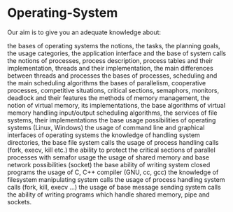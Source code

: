 # Operating-System

Our aim is to give you an adequate knowledge about:

the bases of operating systems
the notions, the tasks, the planning goals, the usage categories, the application interface and the base of system calls
the notions of processes, process description, process tables and their implementation, threads and their implementation, the main differences between threads and processes
the bases of processes, scheduling and the main scheduling algorithms 
the bases of parallelism, cooperative processes, competitive situations, critical sections, semaphors, monitors, deadlock and their features
the methods of memory management, the notion of virtual memory, its implementations, the base algorithms of virtual memory handling
input/output scheduling algorithms, the services of file systems, their implementations
the base usage possibilities of operating systems (Linux, Windows)
the usage of command line and graphical interfaces of operating systems
the knowledge of handling system directories, the base file system calls
the usage of process handling calls (fork, execv, kill etc.)
the ability to protect the critical sections of parallel processes with semafor usage
the usage of shared memory and base network possibilities (socket)
the base ability of writing system closed programs
the usage of C, C++ compiler (GNU, cc, gcc)
the knowledge of filesystem manipulating system calls
the usage of process handling system calls (fork, kill, execv …)
the usage of base message sending system calls
the ability of writing programs which handle shared memory, pipe and sockets.
